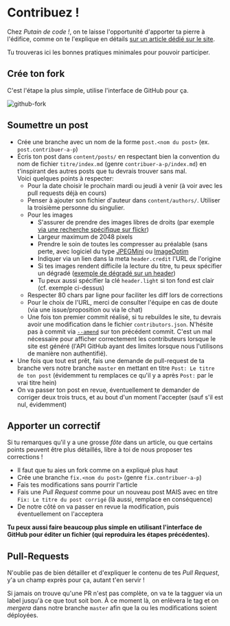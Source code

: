 # Contribuez !

Chez _Putain de code !_, on te laisse l'opportunité d'apporter ta pierre à
l'édifice, comme on te l'explique en détails [sur un article dédié sur le
site](http://putaindecode.fr/posts/comment-contribuer/).

Tu trouveras ici les bonnes pratiques minimales pour pouvoir participer.

## Crée ton fork

C'est l'étape la plus simple, utilise l'interface de GitHub pour ça.

![github-fork](src/pages/posts/comment-contribuer/fork-button.jpg)

## Soumettre un post

* Crée une branche avec un nom de la forme `post.<nom du post>` (ex.
  `post.contribuer-a-p`)
* Écris ton post dans `content/posts/` en respectant bien la convention du
  nom de fichier `titre/index.md` (genre `contribuer-a-p/index.md`)
  en t'inspirant des autres posts que tu devrais trouver sans mal.  
  Voici quelques points à respecter:
  - Pour la date choisir le prochain mardi ou jeudi à venir (à voir avec les
  pull requests déjà en cours)
  - Penser à ajouter son fichier d'auteur dans `content/authors/`.
  Utiliser la troisième personne du singulier.
  - Pour les images
    - S'assurer de prendre des images libres de droits (par exemple
    [via une recherche spécifique sur flickr](https://www.flickr.com/search/?license=2%2C3%2C4%2C5%2C6%2C9&tags=delorean&advanced=1))
    - Largeur maximum de 2048 pixels
    - Prendre le soin de toutes les compresser au préalable (sans perte,
  avec logiciel du type [JPEGMini](http://www.jpegmini.com/) ou
  [ImageOptim](https://imageoptim.com/)
    - Indiquer via un lien dans la meta `header.credit` l'URL de l'origine
    - Si tes images rendent difficile la lecture du titre, tu peux spécifier
    un dégradé ([exemple de dégradé sur un header](https://github.com/putaindecode/putaindecode.fr/blob/master/content/posts/entreprendre/auto-entrepreneuriat-retour-experiences/index.md))
    - Tu peux aussi spécifier la clé `header.light` si ton fond est clair
    (cf. exemple ci-dessus)
  - Respecter 80 chars par ligne pour faciliter les diff lors de corrections
  - Pour le choix de l'URL, merci de consulter l'équipe en cas de doute
  (via une issue/proposition ou via le chat)
  - Une fois ton premier commit réalisé, si tu rebuildes le site, tu
  devrais avoir une modification dans le fichier `contributors.json`. N'hésite pas à
  commit via [`--amend`](http://www.git-scm.com/docs/git-commit) sur ton
  précédent commit.
  C'est un mal nécessaire pour afficher correctement les contributeurs lorsque
  le site est généré (l'API GitHub ayant des limites lorsque nous l'utilisons de
  manière non authentifié).
* Une fois que tout est prêt, fais une demande de pull-request de ta branche
  vers notre branche `master` en mettant en titre `Post: Le titre de ton post`
  (évidemment tu remplaces ce qu'il y a après `Post:` par le vrai titre hein)
* On va passer ton post en revue, éventuellement te demander de corriger deux
  trois trucs, et au bout d'un moment l'accepter (sauf s'il est nul, évidemment)

## Apporter un correctif

Si tu remarques qu'il y a une grosse *fôte* dans un article, ou que certains
points peuvent être plus détaillés, libre à toi de nous proposer tes corrections
!

* Il faut que tu aies un fork comme on a expliqué plus haut
* Crée une branche `fix.<nom du post>` (genre `fix.contribuer-a-p`)
* Fais tes modifications sans pourrir l'article
* Fais une *Pull Request* comme pour un nouveau post MAIS avec en titre
  `Fix: Le titre du post corrigé` (là aussi, remplace en conséquence)
* De notre côté on va passer en revue la modification, puis éventuellement on
  l'acceptera

**Tu peux aussi faire beaucoup plus simple en utilisant l'interface de
GitHub pour éditer un fichier (qui reproduira les étapes précédentes).**

## Pull-Requests

N'oublie pas de bien détailler et d'expliquer le contenu de tes *Pull Request*,
y'a un champ exprès pour ça, autant t'en servir !

Si jamais on trouve qu'une PR n'est pas complète, on va te la tagguer via un
label jusqu'à ce que tout soit bon. À ce moment là, on enlèvera le tag et on
*mergera* dans notre branche `master` afin que la ou les modifications soient
déployées.
